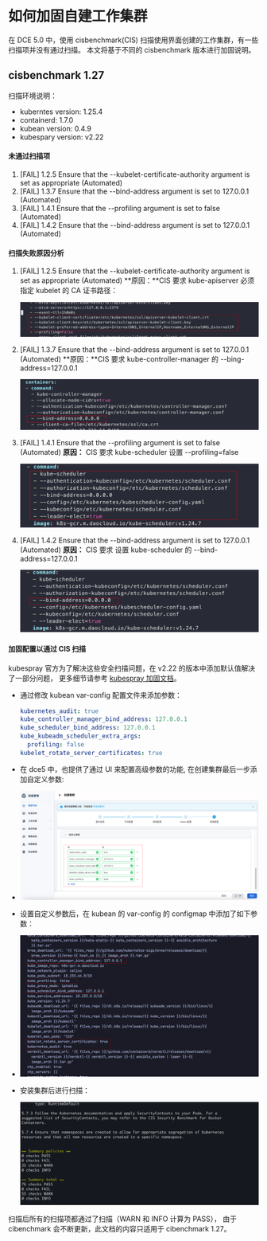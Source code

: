 # 如何加固自建工作集群

在 DCE 5.0 中，使用 cisbenchmark(CIS) 扫描使用界面创建的工作集群，有一些扫描项并没有通过扫描。
本文将基于不同的 cisbenchmark 版本进行加固说明。

## cisbenchmark 1.27

扫描环境说明：

- kuberntes version: 1.25.4
- containerd: 1.7.0
- kubean version: 0.4.9
- kubespary version: v2.22

#### 未通过扫描项

1. [FAIL] 1.2.5 Ensure that the --kubelet-certificate-authority argument is set as appropriate (Automated)
2. [FAIL] 1.3.7 Ensure that the --bind-address argument is set to 127.0.0.1 (Automated)
3. [FAIL] 1.4.1 Ensure that the --profiling argument is set to false (Automated)
4. [FAIL] 1.4.2 Ensure that the --bind-address argument is set to 127.0.0.1 (Automated)

#### 扫描失败原因分析

1. [FAIL] 1.2.5 Ensure that the --kubelet-certificate-authority argument is set as appropriate (Automated)
**原因：**CIS 要求 kube-apiserver 必须指定 kubelet 的 CA 证书路径：

    ![img](../../kpanda/images/hardening01.png)

2. [FAIL] 1.3.7 Ensure that the --bind-address argument is set to 127.0.0.1 (Automated)
**原因：**CIS 要求 kube-controller-manager 的 --bing-address=127.0.0.1

    ![img](../../kpanda/images/hardening02.png)

3. [FAIL] 1.4.1 Ensure that the --profiling argument is set to false (Automated)
**原因：** CIS 要求 kube-scheduler 设置 --profiling=false

    ![img](../../kpanda/images/hardening03.png)

4. [FAIL] 1.4.2 Ensure that the --bind-address argument is set to 127.0.0.1 (Automated)
**原因：** CIS 要求 设置 kube-scheduler 的 --bind-address=127.0.0.1

    ![img](../../kpanda/images/hardening04.png)

#### 加固配置以通过 CIS 扫描

kubespray 官方为了解决这些安全扫描问题，在 v2.22 的版本中添加默认值解决了一部分问题，
更多细节请参考 [kubespray 加固文档](https://github.com/kubernetes-sigs/kubespray/blob/master/docs/hardening.md)。

- 通过修改 kubean var-config 配置文件来添加参数：

    ```yaml
    kubernetes_audit: true
    kube_controller_manager_bind_address: 127.0.0.1
    kube_scheduler_bind_address: 127.0.0.1
    kube_kubeadm_scheduler_extra_args:
      profiling: false
    kubelet_rotate_server_certificates: true
    ```

- 在 dce5 中，也提供了通过 UI 来配置高级参数的功能, 在创建集群最后一步添加自定义参数:
- 
    ![img](../../kpanda/images/hardening05.png)

- 设置自定义参数后，在 kubean 的 var-config 的 configmap 中添加了如下参数：
- 
    ![img](../../kpanda/images/hardening06.png)

- 安装集群后进行扫描：

    ![img](../../kpanda/images/hardening07.png)

扫描后所有的扫描项都通过了扫描（WARN 和 INFO 计算为 PASS），
由于 cibenchmark 会不断更新，此文档的内容只适用于 cibenchmark 1.27。
